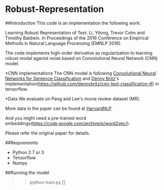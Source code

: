 # Robust-Representation


##Introduction
This code is an implementation the following work:

Learning Robust Representation of Text. Li, Yitong, Trevor Cohn and Timothy Baldwin. In Proceedings of the 2016 Conference on Empirical Methods in Natural Language Processing (EMNLP 2016).

The code implements high-order derivative as regularization to learning robust model aganist noise based on Convolutional Neural Network (CNN) model.

*CNN implementations
The CNN-model is following [Convolutional Neural Networks for Sentence Classification](http://arxiv.org/abs/1408.5882) and [Denny Britz](http://www.wildml.com)'s implementation(https://github.com/dennybritz/cnn-text-classification-tf) in tensorflow.

*Data
We evaluate on Pang and Lee's movie review dataset (MR).

More data in the paper can be found at [HarvardNLP](https://github.com/harvardnlp/sent-conv-torch/tree/master/data).

And you might need a pre-trained word embeddings(https://code.google.com/archive/p/word2vec/).

Please refer the original paper for details.

##Requrements

- Python 2.7 or 3
- Tensorflow
- Numpy

##Running the model

>> python train.py []
